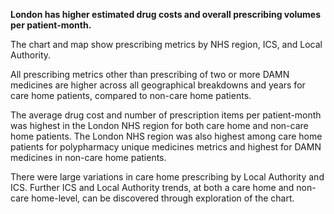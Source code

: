 __London has higher estimated drug costs and overall prescribing volumes per patient-month.__

The chart and map show prescribing metrics by NHS region, ICS, and Local Authority.

All prescribing metrics other than prescribing of two or more DAMN medicines are higher across all geographical breakdowns and years for care home patients, compared to non-care home patients.

The average drug cost and number of prescription items per patient-month was highest in the London NHS region for both care home and non-care home patients. The London NHS region was also highest among care home patients for polypharmacy unique medicines metrics and highest for DAMN medicines in non-care home patients.

There were large variations in care home prescribing by Local Authority and ICS. Further ICS and Local Authority trends, at both a care home and non-care home-level, can be discovered through exploration of the chart.
